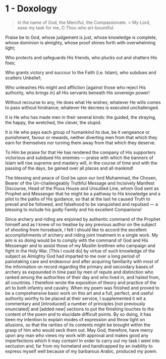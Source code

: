 # 1 - Doxology

> In the name of God, the Merciful, the Compassionate. > My Lord, ease my task for me, O Thou who art-bountiful.

Praise be to God, whose judgement is just, whose knowledge is complete, whose dominion is almighty, whose proof shines forth with overwhelming light;

Who protects and safeguards His friends, who plucks out and shatters His foes;

Who grants victory and succour to the Faith (i.e. Islam), who subdues and scatters Unbelief;

Who unleashes His might and affliction [against those who reject His authority, who brings in] all His servants beneath His sovereign power!

Without recourse to any, He does what He wishes; whatever He wills comes to pass without hindrance; whatever He decrees is executed unchallenged.

It is He who has made men in their several kinds: the guided, the straying, the happy, the wretched, the clever, the stupid.

It is He who pays each group of humankind its due, be it vengeance or punishment, favour or rewards, neither diverting men from that which they earn for themselves nor turning them away from that which they deserve.

To Him be praise for that He has rendered the company of His supporters victorious and subdued His enemies — praise with which the banners of Islam will rise supreme and mastery will, in the course of time and with the passing of the days, be gained over all places and all mankind!

The blessing and peace of God be upon our lord Muhammad, the Chosen, Bearer of the Un-chailengeably Truthful Message and Incisively Manifest Discourse, Head of the Pious House and Unsullied Line, whom God sent as Prophet and Messenger that he might be a pathway to His knowledge and a pilot to the paths of His guidance, so that at the last he caused Truth to prevail and be followed, and falsehood to be vanquished and repulsed — a blessing to include his godly Family and his excellent Companions!

Since archery and riding are enjoined by authentic command of the Prophet himself and as I knew of no treatise by any previous author on the subject of shooting from horseback, I felt I should like to accord the excellent accomplishments of archery and riding joint treatment in a single work. My aim is so doing would be to comply with the command of God and His Messenger  and to assist those of my Muslim brethren who campaign and fight in the Holy War. [This I could do] by virtue of such knowledge of the subject as Almighty God had imparted to me over a long period of painstaking care and endeavour and after acquiring familiarity with most of the information on record regarding the primary and secondary bases.of archery as expounded in time past by men of repute and distinction who ranked among the authorities of their day and who lived in, and hailed from, all countries. I therefore wrote the exposition of theory and practice of the art to both infantry and cavalry. When my poem was finished and proved to be a comprehensive basic work on this art and a full, perfect, and useful authority worthy to be placed at their service, I supplemented it wit a commentary and [introduced] a number of principles [not previously enunciated] and [added new] sections to put the finishing touches to the content of the poem and to elucidate difficult points. By so doing, it has been my intention to explain modes of expression and throw light on allusions, so that the rarities of its contents might be brought within the grasp of him who would seck them out. May God, therefore, have mercy upon any man who views my work with approval and makes good any imperfections which it may contain! In order to carry out my task I went into seclusion and, far from my homeland and handicapped by an inability to express myself well because of my barbarous Arabic, produced my poem.
